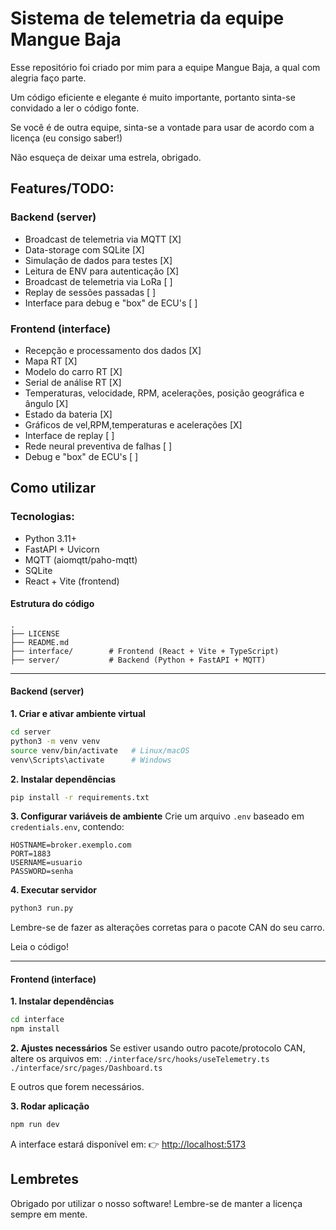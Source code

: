 # Sistema de telemetria da equipe Mangue Baja

Esse repositório foi criado por mim para a equipe Mangue Baja, a qual com alegria faço parte.

Um código eficiente e elegante é muito importante, portanto sinta-se convidado a ler o código fonte.

Se você é de outra equipe, sinta-se a vontade para usar de acordo com a licença (eu consigo saber!)

Não esqueça de deixar uma estrela, obrigado.

## Features/TODO:

### Backend (server)

- Broadcast de telemetria via MQTT [X]
- Data-storage com SQLite [X]
- Simulação de dados para testes [X]
- Leitura de ENV para autenticação [X]
- Broadcast de telemetria via LoRa [ ]
- Replay de sessões passadas [ ]
- Interface para debug e "box" de ECU's [ ]

### Frontend (interface)

- Recepção e processamento dos dados [X]
- Mapa RT [X]
- Modelo do carro RT [X]
- Serial de análise RT [X]
- Temperaturas, velocidade, RPM, acelerações, posição geográfica e ângulo [X]
- Estado da bateria [X]
- Gráficos de vel,RPM,temperaturas e acelerações [X]
- Interface de replay [ ]
- Rede neural preventiva de falhas [ ]
- Debug e "box" de ECU's [ ]


## Como utilizar

### Tecnologias:

* Python 3.11+
* FastAPI + Uvicorn
* MQTT (aiomqtt/paho-mqtt)
* SQLite
* React + Vite (frontend)

#### Estrutura do código

```
.
├── LICENSE
├── README.md
├── interface/        # Frontend (React + Vite + TypeScript)
├── server/           # Backend (Python + FastAPI + MQTT)
```

---

#### Backend (server)

**1. Criar e ativar ambiente virtual**

```bash
cd server
python3 -m venv venv
source venv/bin/activate   # Linux/macOS
venv\Scripts\activate      # Windows
```

**2. Instalar dependências**

```bash
pip install -r requirements.txt
```

**3. Configurar variáveis de ambiente**
Crie um arquivo `.env` baseado em `credentials.env`, contendo:

```
HOSTNAME=broker.exemplo.com
PORT=1883
USERNAME=usuario
PASSWORD=senha
```

**4. Executar servidor**

```bash
python3 run.py
```

Lembre-se de fazer as alterações corretas para o pacote CAN do seu carro.

Leia o código!

---

####  Frontend (interface)

**1. Instalar dependências**

```bash
cd interface
npm install
```

**2. Ajustes necessários**
Se estiver usando outro pacote/protocolo CAN, altere os arquivos em:
`./interface/src/hooks/useTelemetry.ts`
`./interface/src/pages/Dashboard.ts`

E outros que forem necessários.

**3. Rodar aplicação**

```bash
npm run dev
```

A interface estará disponível em:
👉 [http://localhost:5173](http://localhost:5173)

## Lembretes

Obrigado por utilizar o nosso software! Lembre-se de manter a licença sempre em mente.
